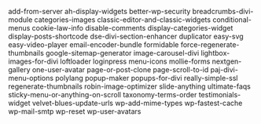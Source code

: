 
add-from-server
ah-display-widgets
better-wp-security
breadcrumbs-divi-module
categories-images
classic-editor-and-classic-widgets
conditional-menus
cookie-law-info
disable-comments
display-categories-widget
display-posts-shortcode
dse-divi-section-enhancer
duplicator
easy-svg
easy-video-player
email-encoder-bundle
formidable
force-regenerate-thumbnails
google-sitemap-generator
image-carousel-divi
lightbox-images-for-divi
loftloader
loginpress
menu-icons
mollie-forms
nextgen-gallery
one-user-avatar
page-or-post-clone
page-scroll-to-id
paj-divi-menu-options
polylang
popup-maker
popups-for-divi
really-simple-ssl
regenerate-thumbnails
robin-image-optimizer
slide-anything
ultimate-faqs
sticky-menu-or-anything-on-scroll
taxonomy-terms-order
testimonials-widget
velvet-blues-update-urls
wp-add-mime-types
wp-fastest-cache
wp-mail-smtp
wp-reset
wp-user-avatars
